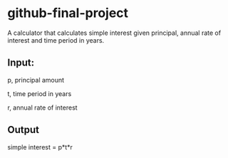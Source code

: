# github-final-project
A calculator that calculates simple interest given principal, annual rate of interest and time period in years.

<h2>Input:</h2>
   <p>p, principal amount</p>
   <p>t, time period in years</p>
   <p>r, annual rate of interest</p>
<h2>Output</h2>
   <p>simple interest = p*t*r</p>
